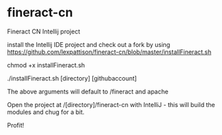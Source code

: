 # fineract-cn
Fineract CN Intellij project

install the Intellij IDE project and check out a fork by using https://github.com/lexpattison/fineract-cn/blob/master/installFineract.sh 

chmod +x installFineract.sh

./installFineract.sh [directory] [githubaccount]

The above arguments will default to /fineract and apache

Open the project at /[directory]/fineract-cn with IntelliJ - this will build the modules and chug for a bit.

Profit!

